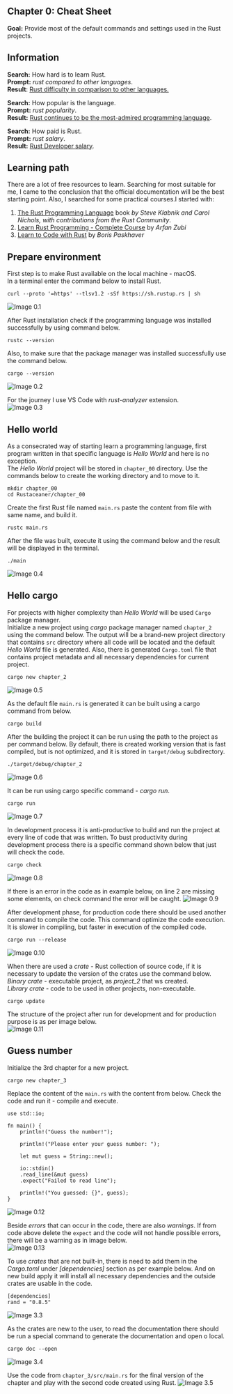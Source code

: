 ## Chapter 0: Cheat Sheet

**Goal:** Provide most of the default commands and settings used in the Rust projects.

## Information
**Search:** How hard is to learn Rust.\
**Prompt:** *rust compared to other languages*.\
**Result**: [Rust difficulty in comparison to other languages.](https://www.reddit.com/r/rust/comments/op2r7e/rust_difficulty_in_comparison_to_other_languages/?rdt=40201)

**Search:** How popular is the language.\
**Prompt:** *rust popularity*.\
**Result:** [Rust continues to be the most-admired programming language](https://www.reddit.com/r/rust/comments/1eb55ab/rust_continues_to_be_the_mostadmired_programming/).

**Search:** How paid is Rust.\
**Prompt:** *rust salary*.\
**Result:** [Rust Developer salary](https://web3.career/web3-salaries/rust-developer).

## Learning path
There are a lot of free resources to learn. Searching for most suitable for me, I came to the conclusion that the official documentation will be the best starting point. Also, I searched for some practical courses.I started with:
1. [The Rust Programming Language](https://doc.rust-lang.org/book/title-page.html) book *by Steve Klabnik and Carol Nichols, with contributions from the Rust Community*.
2. [Learn Rust Programming - Complete Course](https://www.youtube.com/watch?v=BpPEoZW5IiY) by *Arfan Zubi*
3. [Learn to Code with Rust](https://softserve.udemy.com/course/learn-to-code-with-rust/) by *Boris Paskhaver*

## Prepare environment
First step is to make Rust available on the local machine - macOS.\
In a terminal enter the command below to install Rust.
```shell
curl --proto '=https' --tlsv1.2 -sSf https://sh.rustup.rs | sh
```
![Image 0.1](../media/image_0.1.png)

After Rust installation check if the programming language was installed successfully by using command below.
```shell
rustc --version
```

Also, to make sure that the package manager was installed successfully use the command below.
```shell
cargo --version
```
![Image 0.2](../media/image_0.2.png)

For the journey I use VS Code with *rust-analyzer* extension.\
![Image 0.3](../media/image_0.3.png)

## Hello world
As a consecrated way of starting learn a programming language, first program written in that specific language is *Hello World* and here is no exception.\
The *Hello World* project will be stored in `chapter_00` directory. Use the commands below to create the working directory and to move to it.
```shell
mkdir chapter_00
cd Rustaceaner/chapter_00 
```

Create the first Rust file named `main.rs` paste the content from file with same name, and build it.
```
rustc main.rs 
```

After the file was built, execute it using the command below and the result will be displayed in the terminal.
```shell
./main 
```
![Image 0.4](../media/image_0.4.png)

## Hello cargo
For projects with higher complexity than *Hello World* will be used `Cargo` package manager.\
Initialize a new project using *cargo* package manager named `chapter_2` using the command below. The output will be a brand-new project directory that contains `src` directory where all code will be located and the default *Hello World* file is generated. Also, there is generated `Cargo.toml` file that contains project metadata and all necessary dependencies for current project.
```shell
cargo new chapter_2
```
![Image 0.5](../media/image_0.5.png)

As the default file `main.rs` is generated it can be built using a cargo command from below.
```shell
cargo build
```
After the building the project it can be run using the path to the project as per command below. By default, there is created working version that is fast compiled, but is not optimized, and it is stored in `target/debug` subdirectory.
```shell
./target/debug/chapter_2 
```
![Image 0.6](../media/image_0.6.png)

It can be run using cargo specific command - *cargo run*.
```shell
cargo run
```
![Image 0.7](../media/image_0.7.png)

In development process it is anti-productive to build and run the project at every line of code that was written. To bust productivity during development process there is a specific command shown below that just will check the code.
```shell
cargo check
```
![Image 0.8](../media/image_0.8.png)

If there is an error in the code as in example below, on line 2 are missing some elements, on check command the error will be caught.
![Image 0.9](../media/image_0.9.png)

After development phase, for production code there should be used another command to compile the code. This command optimize the code execution. It is slower in compiling, but faster in execution of the compiled code.
```shell
cargo run --release
```
![Image 0.10](../media/image_0.10.png)

When there are used a *crate* - Rust collection of source code, if it is necessary to update the version of the crates use the command below.\
*Binary crate* - executable project, as *project_2* that ws created.\
*Library crate* - code to be used in other projects, non-executable.
```shell
cargo update
```
The structure of the project after run for development and for production purpose is as per image below.\
![Image 0.11](../media/image_0.11.png)

## Guess number
Initialize the 3rd chapter for a new project.
```shell
cargo new chapter_3
```

Replace the content of the `main.rs` with the content from below. Check the code and run it - compile and execute.
```shell
use std::io;

fn main() {
    println!("Guess the number!");

    println!("Please enter your guess number: ");

    let mut guess = String::new();

    io::stdin()
    .read_line(&mut guess)
    .expect("Failed to read line");

    println!("You guessed: {}", guess);
}
```
![Image 0.12](../media/image_0.12.png)

Beside *errors* that can occur in the code, there are also *warnings*. If from code above delete the `expect` and the code will not handle possible errors, there will be a warning as in image below.\
![Image 0.13](../media/image_0.13.png)

To use *crates* that are not built-in, there is need to add them in the *Cargo.toml* under *[dependencies]* section as per example below. And on new build apply it will install all necessary dependencies and the outside crates are usable in the code.
```shell
[dependencies]
rand = "0.8.5"
```
![Image 3.3](../media/image_0.14.png)

As the crates are new to the user, to read the documentation there should be run a special command to generate the documentation and open o local.
```shell
cargo doc --open
```
![Image 3.4](../media/image_0.15.png)

Use the code from `chapter_3/src/main.rs` for the final version of the chapter and play with the second code created using Rust.
![Image 3.5](../media/image_0.16.png)